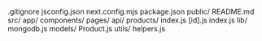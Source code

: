 .gitignore
jsconfig.json
next.config.mjs
package.json
public/
README.md
src/
  app/
    components/
    pages/
      api/
        products/
          index.js
          [id].js
      index.js
  lib/
    mongodb.js
  models/
    Product.js
  utils/
    helpers.js